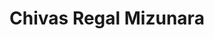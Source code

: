 ---
layout: recipe
title: Chivas Regal Mizunara
category: Scotch
subcategory: Japanese
aged: 12
abv: 40
distillery: Chivas Brothers
distillery-location: Keith, UK
nose:
palate:
finish:
tag:
    - asian
    - japanese
    - blend
---